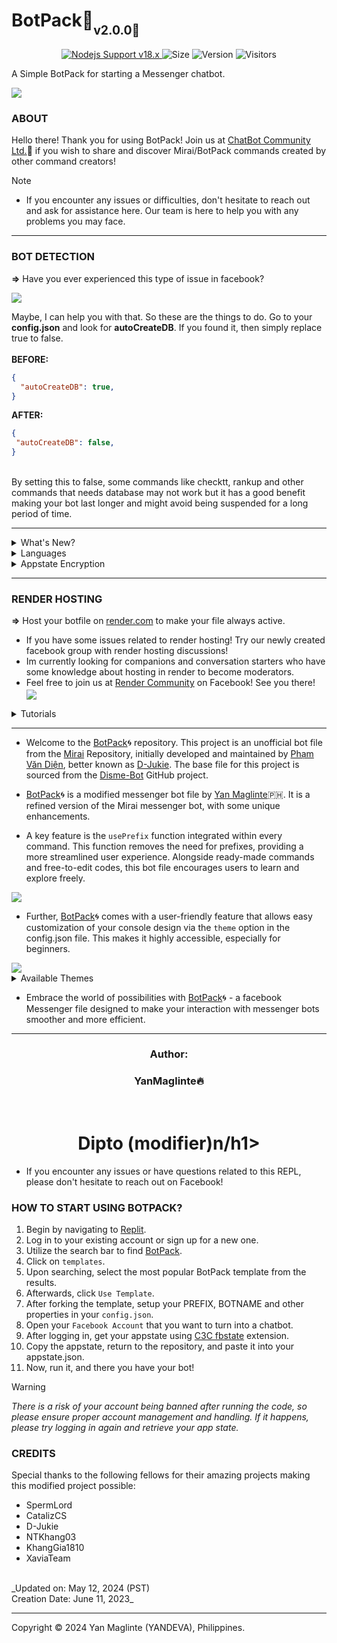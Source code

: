 # BotPack🤖<sub><sub>v2.0.0🚀</sub></sub>
<p align="center">
	<a href="https://nodejs.org/dist/v16.20.0">
		<img src="https://img.shields.io/badge/Nodejs%20Support-18.x-brightgreen.svg?style=flat-square" alt="Nodejs Support v18.x">
	</a>
  <img alt="Size" src="https://img.shields.io/github/repo-size/YANDEVA/BotPack.svg?style=flat-square&label=size">
  <img alt="Version" src="https://img.shields.io/badge/dynamic/json?color=brightgreen&label=code%20version&prefix=v&query=%24.version&url=https://github.com/YANDEVA/BotPack/raw/main/package.json&style=flat-square">
  <img alt="Visitors" src="https://visitor-badge.laobi.icu/badge?style=flat-square&page_id=YANDEVA.BotPack">
</p>
A Simple BotPack for starting a Messenger chatbot.

<img align="center" src="https://i.ibb.co/gMMvsYf/20240125-225244-0000.png"></a>

### ABOUT

Hello there! Thank you for using BotPack! Join us at [ChatBot Community Ltd.](https://www.facebook.com/groups/178711334798450/?ref=share)🍪 if you wish to share and discover Mirai/BotPack commands created by other command creators!

> [!NOTE]
> - If you encounter any issues or difficulties, don't hesitate to reach out and ask for assistance here. Our team is here to help you with any problems you may face.

---

### BOT DETECTION
__=>__ Have you ever experienced this type of issue in facebook?
  
<img align="center" src="https://i.ibb.co/4SChsvH/facebook.jpg">

Maybe, I can help you with that. So these are the things to do. Go to your **config.json** and look for **autoCreateDB**. If you found it, then simply replace true to false.
<br><br>
__BEFORE:__
```json
{
  "autoCreateDB": true,
}
```
__AFTER:__
```json
{
 "autoCreateDB": false,
}
```
<br>
By setting this to false, some commands like checktt, rankup and other commands that needs database may not work but it has a good benefit making your bot last longer and might avoid being suspended for a long period of time.

---

<details>
  <summary>What's New?</summary>
  
  __UPDATE!__
  - Fixed Render Issue.
  - Added unfont.js
  - Added sharecontact.js
  - Bug fixed!
  - HandleReply.js issue fixed!
  - Fixed FCA Issue.
  - Added Coustom functions.
  - Removed box and added message.
  - Fixed all issues and updated database.
</details>

<details>
  <summary>Languages</summary>
  
> - en = English-US 
> - vi = Vietnamese 
> - tl = Tagalog 
> - cb = Bisaya/Cebuano
> - bd = Bengali 
> - ar = Arabic

Go to your config.json and set it in the language property:
```json
{
  "language": "en",
}
```

Looking for a French language translation done by a local French! Your contribution would be greatly appreciated, and credits will be provided!
</details>

<details>
  <summary>Appstate Encryption</summary>
  
  ### Security 
  Are you having an issue about getting your account stolen or hacked? This might due to your appstate provided which is stolen by other users. If you feel unsecure, try setting up *"encryptSt"* to *true* in the **config.json**.
  
  ```json
  {
    "encrpytSt": true
  }
  ```

  Encrypting won't affect the bot process and will only make the appstate harder to be used by thiefs and hackers. Furthermore, it may get laggy when opening the appstate.json after being encrypted but still it is worth a shot.
  
</details>

---
### RENDER HOSTING
__=>__ Host your botfile on [render.com](https://dashboard.render.com) to make your file always active.
- If you have some issues related to render hosting! Try our newly created facebook group with render hosting discussions!
- Im currently looking for companions and conversation starters who have some knowledge about hosting in render to become moderators.
- Feel free to join us at [Render Community](https://www.facebook.com/groups/7389392131128817/?ref=share) on Facebook! See you there!
[<img align="center" src="https://i.ibb.co/DMXyLm3/Picsart-24-02-14-12-25-06-014.jpg">](https://www.facebook.com/groups/7389392131128817/?ref=share&mibextid=NSMWBT)
</h1>

<details>
  <summary>Tutorials</summary>

 > __How to Host BotPack on render.com?__
 ><br> Watch the tutorial [here!](https://www.facebook.com/share/v/JXGAppBJ6A9TNzjb/?mibextid=oFDknk)
 > [<img align="center" src="https://i.ibb.co/wKkZ6Lc/render.jpg">](https://www.facebook.com/share/v/JXGAppBJ6A9TNzjb/?mibextid=oFDknk)
  
</details>

---

- Welcome to the [BotPack](https://replit.com/@YanMaglinte/BotPack)🌀 repository. This project is an unofficial bot file from the [Mirai](https://github.com/m1raibot/miraiv2) Repository, initially developed and maintained by [Phạm Văn Diện](https://github.com/D-Jukie/Disme-Bot.git), better known as [D-Jukie](https://github.com/D-Jukie). The base file for this project is sourced from the [Disme-Bot](https://github.com/D-Jukie/Disme-Bot.git) GitHub project.

- [BotPack](https://replit.com/@YanMaglinte/BotPack)🌀 is a modified messenger bot file by [Yan Maglinte](https://replit.com/@YanMaglinte)🇵🇭. It is a refined version of the Mirai messenger bot, with some unique enhancements. 

- A key feature is the `usePrefix` function integrated within every command. This function removes the need for prefixes, providing a more streamlined user experience. Alongside ready-made commands and free-to-edit codes, this bot file encourages users to learn and explore freely.
<img align="center" src="https://i.imgur.com/Je8NbDn.jpg"/>

- Further, [BotPack](https://replit.com/@YanMaglinte/BotPack)🌀 comes with a user-friendly feature that allows easy customization of your console design via the `theme` option in the config.json file. This makes it highly accessible, especially for beginners.
<img align="center" src="https://i.imgur.com/wHD2zXv.jpg"/>

<details>
  <summary>Available Themes</summary>
  
> - Blue
> - Aqua
> - Fiery
> - Orange
> - Pink
> - Red
> - Retro
> - Sunlight
> - Teen
> - Summer
> - Flower
> - Ghost
> - Purple
> - Rainbow
> - Hacker

Go to your `config.json` and set it in the language property:
```json
{
  "DESIGN": {
    "Title": "BotPack",
    "Theme": "Blue",
    "Admin": "YOUR_NAME"
  }
}
```
</details>

- Embrace the world of possibilities with [BotPack](https://replit.com/@YanMaglinte/BotPack)🌀 - a facebook Messenger file designed to make your interaction with messenger bots smoother and more efficient.
---
<div align="center">
      <h3>Author: </h3>
      <h3>YanMaglinte🔥</h3>
        <br> <h1> Dipto (modifier)n/h1>     
     </div>

- If you encounter any issues or have questions related to this REPL, please don't hesitate to reach out on Facebook!

### **HOW TO START USING BOTPACK?**

1. Begin by navigating to [Replit](https://replit.com).
2. Log in to your existing account or sign up for a new one.
3. Utilize the search bar to find [BotPack](https://replit.com/@YanMaglinte/BotPack).
4. Click on `templates`.
5. Upon searching, select the most popular BotPack template from the results.
6. Afterwards, click `Use Template`.
7. After forking the template, setup your PREFIX, BOTNAME and other properties in your `config.json`.
8. Open your `Facebook Account` that you want to turn into a chatbot.
9. After logging in, get your appstate using [C3C fbstate](https://github.com/c3cbot/c3c-fbstate/archive/refs/tags/1.5.zip) extension.
10. Copy the appstate, return to the repository, and paste it into your appstate.json.
11. Now, run it, and there you have your bot!

> [!WARNING]
> *There is a risk of your account being banned after running the code, so please ensure proper account management and handling. If it happens, please try logging in again and retrieve your app state.*

### CREDITS
Special thanks to the following fellows for their amazing projects making this modified project possible:
- SpermLord
- CatalizCS
- D-Jukie
- NTKhang03
- KhangGia1810
- XaviaTeam
<br>
_Updated on: May 12, 2024 (PST)<br>Creation Date: June 11, 2023_

---
Copyright © 2024 Yan Maglinte (YANDEVA), Philippines.<br>
